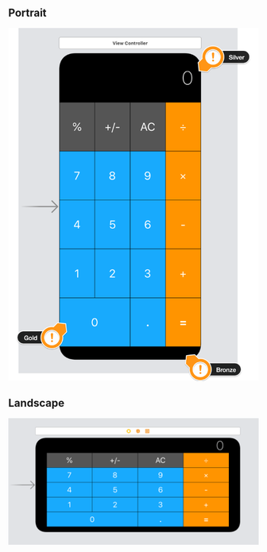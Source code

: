 ## Portrait

![Portrait](Documentation/Portrait.png)

## Landscape
![Landscape](Documentation/Landscape.png)


